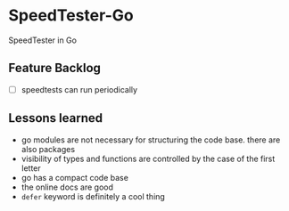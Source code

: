 # SpeedTester-Go
SpeedTester in Go

## Feature Backlog
- [ ] speedtests can run periodically


## Lessons learned
* go modules are not necessary for structuring the code base. there are also packages
* visibility of types and functions are controlled by the case of the first letter
* go has a compact code base
* the online docs are good
* `defer` keyword is definitely a cool thing 